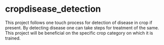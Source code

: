 # cropdisease_detection
 This project follows one touch process for detection of disease in crop if present. By detecting disease one can take steps for treatment of the same. This project will be beneficial on the specific crop category on which it is trained. 
